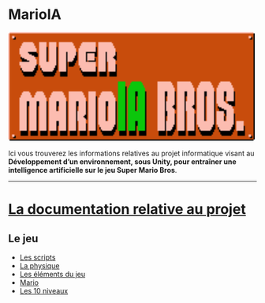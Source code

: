 # MarioIA

<img src="./Docs/Images/header.png" width="500">

Ici vous trouverez les informations relatives au projet informatique visant au **Développement d’un environnement, sous Unity, pour entraîner une intelligence artificielle sur le jeu Super Mario Bros**.
***
# [La documentation relative au projet](https://samuelguillemet.github.io/MarioIA/Docs/Doxygen/html/index.html)
## Le jeu
* [Les scripts](/Docs/Markdowns/Scripts.md)
* [La physique](/Docs/Markdowns/Physique.md)
* [Les éléments du jeu](/Docs/Markdowns/Elements.md)
* [Mario](/Docs/Markdowns/Mario.md)
* [Les 10 niveaux](/Docs/Markdowns/Levels.md)
